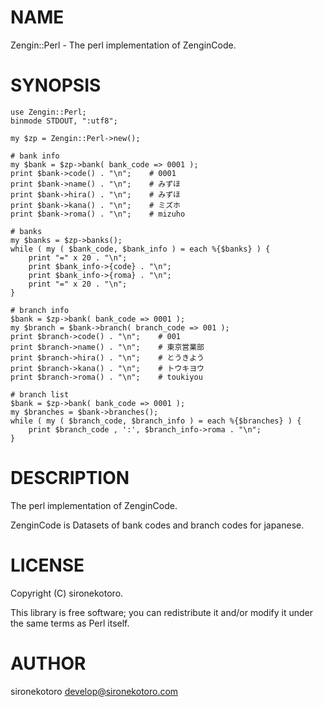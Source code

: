 # NAME

Zengin::Perl - The perl implementation of ZenginCode.

# SYNOPSIS

    use Zengin::Perl;
    binmode STDOUT, ":utf8";

    my $zp = Zengin::Perl->new();

    # bank info
    my $bank = $zp->bank( bank_code => 0001 );
    print $bank->code() . "\n";    # 0001
    print $bank->name() . "\n";    # みずほ
    print $bank->hira() . "\n";    # みずほ
    print $bank->kana() . "\n";    # ミズホ
    print $bank->roma() . "\n";    # mizuho

    # banks
    my $banks = $zp->banks();
    while ( my ( $bank_code, $bank_info ) = each %{$banks} ) {
        print "=" x 20 . "\n";
        print $bank_info->{code} . "\n";
        print $bank_info->{roma} . "\n";
        print "=" x 20 . "\n";
    }

    # branch info
    $bank = $zp->bank( bank_code => 0001 );
    my $branch = $bank->branch( branch_code => 001 );
    print $branch->code() . "\n";    # 001
    print $branch->name() . "\n";    # 東京営業部
    print $branch->hira() . "\n";    # とうきよう
    print $branch->kana() . "\n";    # トウキヨウ
    print $branch->roma() . "\n";    # toukiyou

    # branch list
    $bank = $zp->bank( bank_code => 0001 );
    my $branches = $bank->branches();
    while ( my ( $branch_code, $branch_info ) = each %{$branches} ) {
        print $branch_code , ':', $branch_info->roma . "\n";
    }

# DESCRIPTION

The perl implementation of ZenginCode.

ZenginCode is Datasets of bank codes and branch codes for japanese.

# LICENSE

Copyright (C) sironekotoro.

This library is free software; you can redistribute it and/or modify
it under the same terms as Perl itself.

# AUTHOR

sironekotoro <develop@sironekotoro.com>
